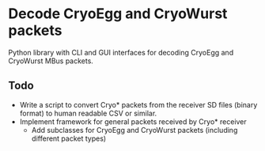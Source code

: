 # Decode CryoEgg and CryoWurst packets
Python library with CLI and GUI interfaces for decoding CryoEgg and CryoWurst MBus packets. 

## Todo
- Write a script to convert Cryo* packets from the receiver SD files (binary format) to human readable CSV or similar.
- Implement framework for general packets received by Cryo* receiver
    - Add subclasses for CryoEgg and CryoWurst packets (including different packet types)